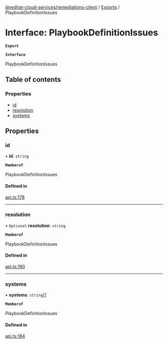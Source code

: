 [@redhat-cloud-services/remediations-client](../README.md) / [Exports](../modules.md) / PlaybookDefinitionIssues

# Interface: PlaybookDefinitionIssues

**`Export`**

**`Interface`**

PlaybookDefinitionIssues

## Table of contents

### Properties

- [id](PlaybookDefinitionIssues.md#id)
- [resolution](PlaybookDefinitionIssues.md#resolution)
- [systems](PlaybookDefinitionIssues.md#systems)

## Properties

### id

• **id**: `string`

**`Memberof`**

PlaybookDefinitionIssues

#### Defined in

[api.ts:178](https://github.com/RedHatInsights/javascript-clients/blob/master/packages/remediations/api.ts#L178)

___

### resolution

• `Optional` **resolution**: `string`

**`Memberof`**

PlaybookDefinitionIssues

#### Defined in

[api.ts:190](https://github.com/RedHatInsights/javascript-clients/blob/master/packages/remediations/api.ts#L190)

___

### systems

• **systems**: `string`[]

**`Memberof`**

PlaybookDefinitionIssues

#### Defined in

[api.ts:184](https://github.com/RedHatInsights/javascript-clients/blob/master/packages/remediations/api.ts#L184)
